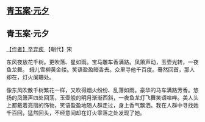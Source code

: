 ## [青玉案·元夕](https://zhuanlan.zhihu.com/p/332492594)

## 青玉案·元夕

[【作者】辛弃疾 ](https://link.zhihu.com/?target=https%3A//hanyu.baidu.com/s%3Fwd%3D%E8%BE%9B%E5%BC%83%E7%96%BE)【朝代】宋

东风夜放花千树。更吹落、星如雨。宝马雕车香满路。凤箫声动，玉壶光转，一夜鱼龙舞。
蛾儿雪柳黄金缕。笑语盈盈暗香去。众里寻他千百度。蓦然回首，那人却在，灯火阑珊处。



像东风吹散千树繁花一样，又吹得烟火纷纷、乱落如雨。豪华的马车满路芳香。悠扬的凤箫声四处回荡，玉壶般的明月渐渐西斜，一夜鱼龙灯飞舞笑语喧哗。美人头上都戴着亮丽的饰物，笑语盈盈地随人群走过，身上香气飘洒。我在人群中寻找她千百回，猛然回头，不经意间却在灯火零落之处发现了她。